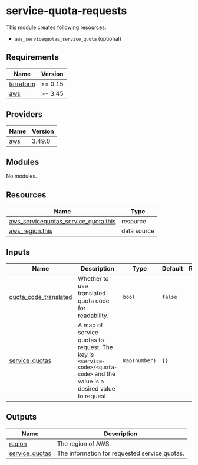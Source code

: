 # service-quota-requests

This module creates following resources.

- `aws_servicequotas_service_quota` (optional)

<!-- BEGINNING OF PRE-COMMIT-TERRAFORM DOCS HOOK -->
## Requirements

| Name | Version |
|------|---------|
| <a name="requirement_terraform"></a> [terraform](#requirement\_terraform) | >= 0.15 |
| <a name="requirement_aws"></a> [aws](#requirement\_aws) | >= 3.45 |

## Providers

| Name | Version |
|------|---------|
| <a name="provider_aws"></a> [aws](#provider\_aws) | 3.49.0 |

## Modules

No modules.

## Resources

| Name | Type |
|------|------|
| [aws_servicequotas_service_quota.this](https://registry.terraform.io/providers/hashicorp/aws/latest/docs/resources/servicequotas_service_quota) | resource |
| [aws_region.this](https://registry.terraform.io/providers/hashicorp/aws/latest/docs/data-sources/region) | data source |

## Inputs

| Name | Description | Type | Default | Required |
|------|-------------|------|---------|:--------:|
| <a name="input_quota_code_translated"></a> [quota\_code\_translated](#input\_quota\_code\_translated) | Whether to use translated quota code for readability. | `bool` | `false` | no |
| <a name="input_service_quotas"></a> [service\_quotas](#input\_service\_quotas) | A map of service quotas to request. The key is `<service-code>/<quota-code>` and the value is a desired value to request. | `map(number)` | `{}` | no |

## Outputs

| Name | Description |
|------|-------------|
| <a name="output_region"></a> [region](#output\_region) | The region of AWS. |
| <a name="output_service_quotas"></a> [service\_quotas](#output\_service\_quotas) | The information for requested service quotas. |
<!-- END OF PRE-COMMIT-TERRAFORM DOCS HOOK -->

